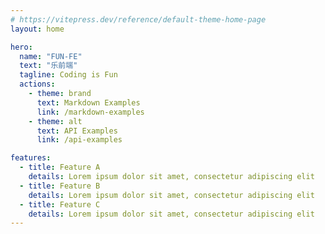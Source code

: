 ```yaml
---
# https://vitepress.dev/reference/default-theme-home-page
layout: home

hero:
  name: "FUN-FE"
  text: "乐前端"
  tagline: Coding is Fun
  actions:
    - theme: brand
      text: Markdown Examples
      link: /markdown-examples
    - theme: alt
      text: API Examples
      link: /api-examples

features:
  - title: Feature A
    details: Lorem ipsum dolor sit amet, consectetur adipiscing elit
  - title: Feature B
    details: Lorem ipsum dolor sit amet, consectetur adipiscing elit
  - title: Feature C
    details: Lorem ipsum dolor sit amet, consectetur adipiscing elit
---
```


